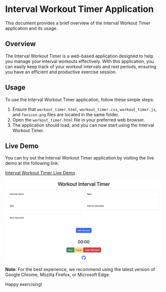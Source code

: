 # Interval Workout Timer Application

This document provides a brief overview of the Interval Workout Timer application and its usage.

## Overview

The Interval Workout Timer is a web-based application designed to help you manage your interval workouts effectively. With this application, you can easily keep track of your workout intervals and rest periods, ensuring you have an efficient and productive exercise session.

## Usage

To use the Interval Workout Timer application, follow these simple steps:

1. Ensure that `workout_timer.html`, `workout_timer.css`, `workout_timer.js`, and `favicon.png` files are located in the same folder.
2. Open the `workout_timer.html` file in your preferred web browser.
3. The application should load, and you can now start using the Interval Workout Timer.

## Live Demo

You can try out the Interval Workout Timer application by visiting the live demo at the following link:

[Interval Workout Timer Live Demo](https://www.codefreelance.net/workout_timer.html)

![alt text](workout_timer.png)

**Note**: For the best experience, we recommend using the latest version of Google Chrome, Mozilla Firefox, or Microsoft Edge.

Happy exercising!

